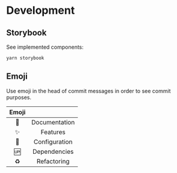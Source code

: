 # Development

## Storybook

See implemented components:

`yarn storybook`


## Emoji

Use emoji in the head of commit messages in order to see commit purposes.

|   Emoji    |               |
| :--------: | :-----------: |
| :book:     | Documentation |
| :sparkles: | Features      |
| :wrench:   | Configuration |
| :up:       | Dependencies  |
| :recycle:  | Refactoring   |



